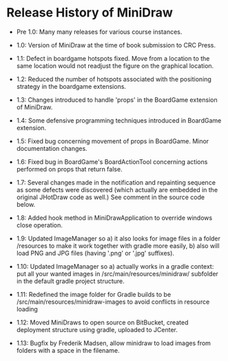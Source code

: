 Release History of MiniDraw
===========================

 * Pre 1.0: Many many releases for various course instances.

 * 1.0: Version of MiniDraw at the time of book submission to CRC Press.

 * 1.1: Defect in boardgame hotspots fixed. Move from a location to
   the same location would not readjust the figure on the graphical
   location.

 * 1.2: Reduced the number of hotspots associated with the positioning
   strategy in the boardgame extensions.
  
 * 1.3: Changes introduced to handle 'props' in the BoardGame
   extension of MiniDraw.

 * 1.4: Some defensive programming techniques introduced in BoardGame
   extension.
 
 * 1.5: Fixed bug concerning movement of props in BoardGame. Minor documentation
   changes.
  
 * 1.6: Fixed bug in BoardGame's BoardActionTool concerning actions
   performed on props that return false.
  
 * 1.7: Several changes made in the notification and repainting
   sequence as some defects were discovered (which actually are
   embedded in the original JHotDraw code as well.) See comment in the
   source code below.
  
 * 1.8: Added hook method in MiniDrawApplication to override windows close
   operation.
  
 * 1.9: Updated ImageManager so a) it also looks for image files in a
   folder /resources to make it work together with gradle more easily,
   b) also will load PNG and JPG files (having '.png' or '.jpg'
   suffixes).
 
 * 1.10: Updated ImageManager so a) actually works in a gradle
   context: put all your wanted images in
   /src/main/resources/minidraw/ subfolder in the default gradle
   project structure.
 
 * 1.11: Redefined the image folder for Gradle builds to be
  /src/main/resources/minidraw-images to avoid conflicts in resource
  loading
  
 * 1.12: Moved MiniDraws to open source on BitBucket, created
   deployment structure using gradle, uploaded to JCenter.

 * 1.13: Bugfix by Frederik Madsen, allow minidraw to load images from
   folders with a space in the filename.
